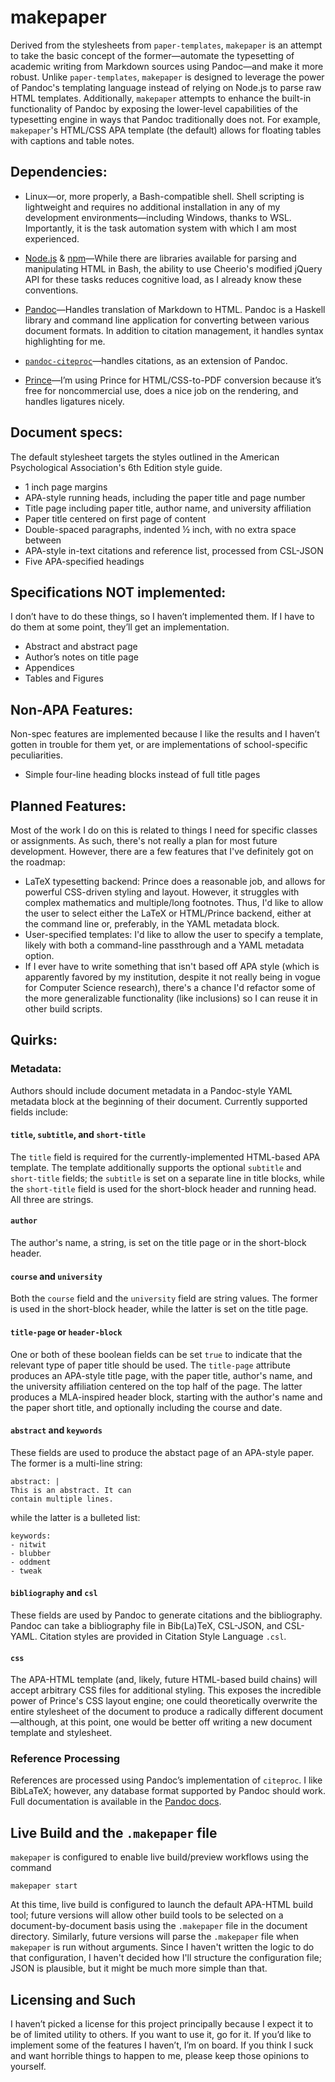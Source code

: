 # makepaper

Derived from the stylesheets from `paper-templates`, `makepaper` is an attempt
to take the basic concept of the former&mdash;automate the typesetting of academic
writing from Markdown sources using Pandoc&mdash;and make it more robust. Unlike
`paper-templates`, `makepaper` is designed to leverage the power of Pandoc's
templating language instead of relying on Node.js to parse raw HTML templates.
Additionally, `makepaper` attempts to enhance the built-in functionality of
Pandoc by exposing the lower-level capabilities of the typesetting engine in
ways that Pandoc traditionally does not. For example, `makepaper`'s HTML/CSS APA
template (the default) allows for floating tables with captions and table notes.

## Dependencies:

- Linux&mdash;or, more properly, a Bash-compatible shell. Shell scripting is
  lightweight and requires no additional installation in any of my development
  environments&mdash;including Windows, thanks to WSL. Importantly, it is the task
  automation system with which I am most experienced.

- [Node.js](https://nodejs.org/en/) & [npm](https://www.npmjs.com/)&mdash;While
  there are libraries available for parsing and manipulating HTML in Bash,
  the ability to use Cheerio's modified jQuery API for these tasks reduces
  cognitive load, as I already know these conventions.

- [Pandoc](https://github.com/jgm/pandoc)&mdash;Handles translation of Markdown to
  HTML. Pandoc is a Haskell library and command line application for converting
  between various document formats. In addition to citation management, it
  handles syntax highlighting for me.

- [`pandoc-citeproc`](https://github.com/jgm/pandoc-citeproc)&mdash;handles
  citations, as an extension of Pandoc.

- [Prince](https://www.princexml.com/)&mdash;I’m using Prince for HTML/CSS-to-PDF
  conversion because it’s free for noncommercial use, does a nice job on the
  rendering, and handles ligatures nicely.

## Document specs:

The default stylesheet targets the styles outlined in the American Psychological
Association's 6th Edition style guide.

- 1 inch page margins
- APA-style running heads, including the paper title and page number
- Title page including paper title, author name, and university affiliation
- Paper title centered on first page of content
- Double-spaced paragraphs, indented ½ inch, with no extra space between
- APA-style in-text citations and reference list, processed from CSL-JSON
- Five APA-specified headings

## Specifications NOT implemented:

I don’t have to do these things, so I haven’t implemented them. If I have to do
them at some point, they’ll get an implementation.

- Abstract and abstract page
- Author’s notes on title page
- Appendices
- Tables and Figures

## Non-APA Features:

Non-spec features are implemented because I like the results and I haven’t
gotten in trouble for them yet, or are implementations of school-specific
peculiarities.

- Simple four-line heading blocks instead of full title pages

## Planned Features:

Most of the work I do on this is related to things I need for specific classes
or assignments. As such, there's not really a plan for most future development.
However, there are a few features that I've definitely got on the roadmap:

- LaTeX typesetting backend: Prince does a reasonable job, and allows for
  powerful CSS-driven styling and layout. However, it struggles with complex
  mathematics and multiple/long footnotes. Thus, I'd like to allow the user to
  select either the LaTeX or HTML/Prince backend, either at the command line or,
  preferably, in the YAML metadata block.
- User-specified templates: I'd like to allow the user to specify a template,
  likely with both a command-line passthrough and a YAML metadata option.
- If I ever have to write something that isn't based off APA style (which is
  apparently favored by my institution, despite it not really being in vogue for
  Computer Science research), there's a chance I'd refactor some of the more
  generalizable functionality (like inclusions) so I can reuse it in other build
  scripts.

## Quirks:

### Metadata:

Authors should include document metadata in a Pandoc-style YAML metadata block
at the beginning of their document. Currently supported fields include:

#### `title`, `subtitle`, and `short-title`

The `title` field is required for the currently-implemented HTML-based APA
template. The template additionally supports the optional `subtitle` and
`short-title` fields; the `subtitle` is set on a separate line in title blocks,
while the `short-title` field is used for the short-block header and running
head. All three are strings.

#### `author`

The author's name, a string, is set on the title page or in the short-block
header.

#### `course` and `university`

Both the `course` field and the `university` field are string values. The former
is used in the short-block header, while the latter is set on the title page.

#### `title-page` or `header-block`

One or both of these boolean fields can be set `true` to indicate that the
relevant type of paper title should be used. The `title-page` attribute produces
an APA-style title page, with the paper title, author's name, and the university
affiliation centered on the top half of the page. The latter produces a
MLA-inspired header block, starting with the author's name and the paper short
title, and optionally including the course and date.

#### `abstract` and `keywords`

These fields are used to produce the abstact page of an APA-style paper. The
former is a multi-line string:

```
abstract: |
This is an abstract. It can
contain multiple lines.
```

while the latter is a bulleted list:

```
keywords:
- nitwit
- blubber
- oddment
- tweak
```

#### `bibliography` and `csl`

These fields are used by Pandoc to generate citations and the bibliography.
Pandoc can take a bibliography file in Bib(La)TeX, CSL-JSON, and CSL-YAML.
Citation styles are provided in Citation Style Language `.csl`.

#### `css`

The APA-HTML template (and, likely, future HTML-based build chains) will accept
arbitrary CSS files for additional styling. This exposes the incredible power of
Prince's CSS layout engine; one could theoretically overwrite the entire
stylesheet of the document to produce a radically different
document&mdash;although, at this point, one would be better off writing a new
document template and stylesheet.

### Reference Processing

References are processed using Pandoc’s implementation of `citeproc`. I like
BibLaTeX; however, any database format supported by Pandoc should work. Full
documentation is available in the
[Pandoc docs](http://pandoc.org/MANUAL.html#citations).

## Live Build and the `.makepaper` file

`makepaper` is configured to enable live build/preview workflows using the
command

```
makepaper start
```

At this time, live build is configured to launch the default APA-HTML build
tool; future versions will allow other build tools to be selected on a
document-by-document basis using the `.makepaper` file in the document
directory. Similarly, future versions will parse the `.makepaper` file when
`makepaper` is run without arguments. Since I haven't written the logic to do
that configuration, I haven't decided how I'll structure the configuration file;
JSON is plausible, but it might be much more simple than that.

## Licensing and Such

I haven’t picked a license for this project principally because I expect it to
be of limited utility to others. If you want to use it, go for it. If you’d like
to implement some of the features I haven’t, I’m on board. If you think I suck
and want horrible things to happen to me, please keep those opinions to
yourself.
